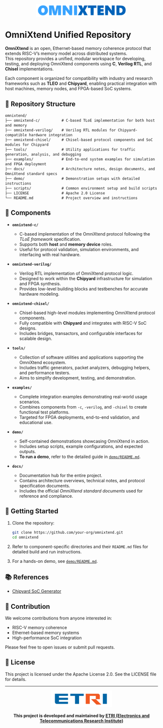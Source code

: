 <p align="center">
  <img src="images/omnixtend-logo.png" alt="OmniXtend Logo" width="300"/>
</p>

# OmniXtend Unified Repository

**OmniXtend** is an open, Ethernet-based memory coherence protocol that extends RISC-V’s memory model across distributed systems.  
This repository provides a unified, modular workspace for developing, testing, and deploying OmniXtend components using **C**, **Verilog RTL**, and **Chisel** implementations.

Each component is organized for compatibility with industry and research frameworks such as **TLEO** and **Chipyard**, enabling practical integration with host machines, memory nodes, and FPGA-based SoC systems.

## 📁 Repository Structure

```
omnixtend/
├── omnixtend-c/          # C-based TLoE implementation for both host and memory
├── omnixtend-verilog/    # Verilog RTL modules for Chipyard-compatible hardware integration
├── omnixtend-chisel/     # Chisel-based protocol components and SoC modules for Chipyard
├── tools/                # Utility applications for traffic generation, analysis, and debugging
├── examples/             # End-to-end system examples for simulation and FPGA deployment
├── docs/                 # Architecture notes, design documents, and OmniXtend standard specs
├── demo/                 # Demonstration setups with detailed instructions
├── scripts/              # Common environment setup and build scripts
├── LICENSE               # Apache 2.0 License
└── README.md             # Project overview and instructions
```

## 🔧 Components

- **`omnixtend-c/`**
  - C-based implementation of the OmniXtend protocol following the *TLoE framework* specification.
  - Supports both **host** and **memory device** roles.
  - Useful for protocol validation, simulation environments, and interfacing with real hardware.

- **`omnixtend-verilog/`**
  - Verilog RTL implementation of OmniXtend protocol logic.
  - Designed to work within the **Chipyard** infrastructure for simulation and FPGA synthesis.
  - Provides low-level building blocks and testbenches for accurate hardware modeling.

- **`omnixtend-chisel/`**
  - Chisel-based high-level modules implementing OmniXtend protocol components.
  - Fully compatible with **Chipyard** and integrates with RISC-V SoC designs.
  - Includes bridges, transactors, and configurable interfaces for scalable design.

- **`tools/`**
  - Collection of software utilities and applications supporting the OmniXtend ecosystem.
  - Includes traffic generators, packet analyzers, debugging helpers, and performance testers.
  - Aims to simplify development, testing, and demonstration.

- **`examples/`**
  - Complete integration examples demonstrating real-world usage scenarios.
  - Combines components from `-c`, `-verilog`, and `-chisel` to create functional test platforms.
  - Targeted for FPGA deployments, end-to-end validation, and educational use.

- **`demo/`**
  - Self-contained demonstrations showcasing OmniXtend in action.
  - Includes setup scripts, example configurations, and expected outputs.
  - **To run a demo**, refer to the detailed guide in [`demo/README.md`](demo/README.md).

- **`docs/`**
  - Documentation hub for the entire project.
  - Contains architecture overviews, technical notes, and protocol specification documents.
  - Includes the official *OmniXtend standard documents* used for reference and compliance.

## 🚀 Getting Started

1. Clone the repository:
   ```bash
   git clone https://github.com/your-org/omnixtend.git
   cd omnixtend
   ```

2. Refer to component-specific directories and their `README.md` files for detailed build and run instructions.

3. For a hands-on demo, see [`demo/README.md`](demo/README.md).

## 📚 References

- [Chipyard SoC Generator](https://chipyard.readthedocs.io)

## 🤝 Contribution

We welcome contributions from anyone interested in:

- RISC-V memory coherence  
- Ethernet-based memory systems  
- High-performance SoC integration  

Please feel free to open issues or submit pull requests.

## 📜 License

This project is licensed under the Apache License 2.0. See the LICENSE file for details.

---

<div align="center">
  <img src="images/ETRI_CI_01.png" alt="ETRI Logo" width="200">
  <br><br>
  <strong>This project is developed and maintained by <a href="https://www.etri.re.kr/">ETRI (Electronics and Telecommunications Research Institute)</a></strong>
</div>
